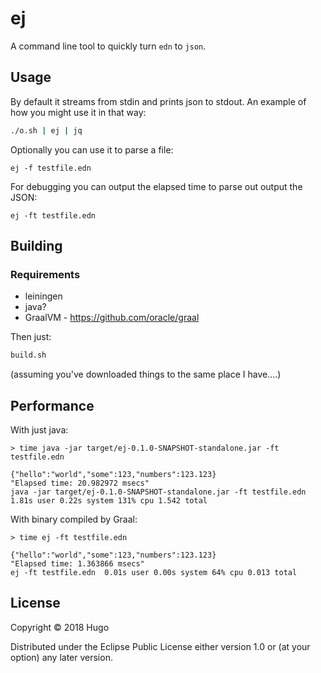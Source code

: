 # ej

A command line tool to quickly turn `edn` to `json`. 

## Usage

By default it streams from stdin and prints json to stdout.
An example of how you might use it in that way:
```bash
./o.sh | ej | jq
```

Optionally you can use it to parse a file:
```
ej -f testfile.edn
```

For debugging you can output the elapsed time to parse out output the JSON:
```
ej -ft testfile.edn
```

## Building

### Requirements
 - leiningen
 - java?
 - GraalVM - https://github.com/oracle/graal

Then just:
```bash
build.sh
```
(assuming you've downloaded things to the same place I have....)

## Performance
With just java:
```
> time java -jar target/ej-0.1.0-SNAPSHOT-standalone.jar -ft testfile.edn

{"hello":"world","some":123,"numbers":123.123}
"Elapsed time: 20.982972 msecs"
java -jar target/ej-0.1.0-SNAPSHOT-standalone.jar -ft testfile.edn  1.81s user 0.22s system 131% cpu 1.542 total
```

With binary compiled by Graal:
```
> time ej -ft testfile.edn

{"hello":"world","some":123,"numbers":123.123}
"Elapsed time: 1.363866 msecs"
ej -ft testfile.edn  0.01s user 0.00s system 64% cpu 0.013 total
```
## License

Copyright © 2018 Hugo

Distributed under the Eclipse Public License either version 1.0 or (at
your option) any later version.
